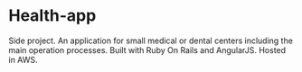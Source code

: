 # Health-app
Side project. An application for small medical or dental centers including the main operation processes. Built with Ruby On Rails and AngularJS. Hosted in AWS.

